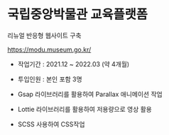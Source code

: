 # 국립중앙박물관 교육플랫폼

리뉴얼 반응형 웹사이트 구축

https://modu.museum.go.kr/

- 작업기간 : 2021.12 ~ 2022.03 (약 4개월)

- 투입인원 : 본인 포함 3명

- Gsap 라이브러리를 활용하여 Parallax 애니메이션 작업

- Lottie 라이브러리를 활용하여 저용량으로 영상 활용

- SCSS 사용하여 CSS작업
